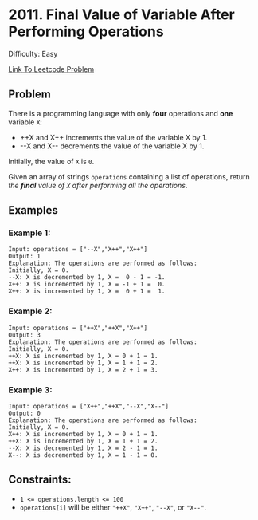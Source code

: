 # 2011. Final Value of Variable After Performing Operations
Difficulty: Easy

[Link To Leetcode Problem](https://leetcode.com/problems/final-value-of-variable-after-performing-operations/)

## Problem
There is a programming language with only **four** operations and **one** variable `X`:

- ++X and X++ increments the value of the variable X by 1.
- --X and X-- decrements the value of the variable X by 1.

Initially, the value of `X` is `0`.

Given an array of strings `operations` containing a list of operations, return *the **final** value of `X` after performing all the operations*.

## Examples
### Example 1:
```
Input: operations = ["--X","X++","X++"]
Output: 1
Explanation: The operations are performed as follows:
Initially, X = 0.
--X: X is decremented by 1, X =  0 - 1 = -1.
X++: X is incremented by 1, X = -1 + 1 =  0.
X++: X is incremented by 1, X =  0 + 1 =  1.
```
### Example 2:
```
Input: operations = ["++X","++X","X++"]
Output: 3
Explanation: The operations are performed as follows:
Initially, X = 0.
++X: X is incremented by 1, X = 0 + 1 = 1.
++X: X is incremented by 1, X = 1 + 1 = 2.
X++: X is incremented by 1, X = 2 + 1 = 3.
```
### Example 3:
```
Input: operations = ["X++","++X","--X","X--"]
Output: 0
Explanation: The operations are performed as follows:
Initially, X = 0.
X++: X is incremented by 1, X = 0 + 1 = 1.
++X: X is incremented by 1, X = 1 + 1 = 2.
--X: X is decremented by 1, X = 2 - 1 = 1.
X--: X is decremented by 1, X = 1 - 1 = 0.
```

## Constraints:
- `1 <= operations.length <= 100`
- `operations[i]` will be either `"++X"`, `"X++"`, `"--X"`, or `"X--"`.